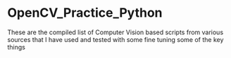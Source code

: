 # OpenCV_Practice_Python
These are the compiled list of Computer Vision based scripts from various sources that I have used and tested with some fine tuning some of the key things
